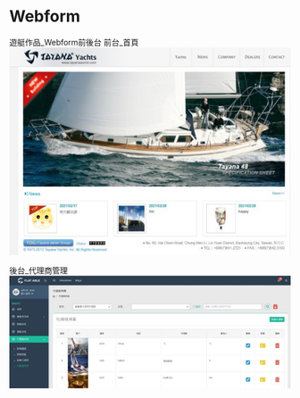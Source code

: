 # Webform
遊艇作品_Webform前後台
前台_首頁
![image](https://raw.githubusercontent.com/avonWork/Webform/main/yacht/font/images/index.jpg)

後台_代理商管理
![image](https://raw.githubusercontent.com/avonWork/Webform/main/yacht/font/images/agentList.jpg)
